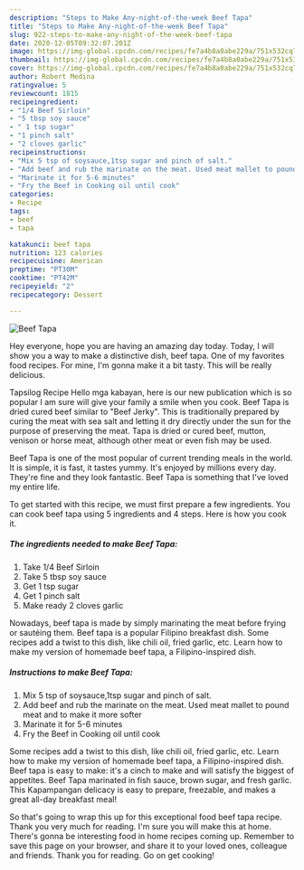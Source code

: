```yaml
---
description: "Steps to Make Any-night-of-the-week Beef Tapa"
title: "Steps to Make Any-night-of-the-week Beef Tapa"
slug: 922-steps-to-make-any-night-of-the-week-beef-tapa
date: 2020-12-05T09:32:07.201Z
image: https://img-global.cpcdn.com/recipes/fe7a4b8a0abe229a/751x532cq70/beef-tapa-recipe-main-photo.jpg
thumbnail: https://img-global.cpcdn.com/recipes/fe7a4b8a0abe229a/751x532cq70/beef-tapa-recipe-main-photo.jpg
cover: https://img-global.cpcdn.com/recipes/fe7a4b8a0abe229a/751x532cq70/beef-tapa-recipe-main-photo.jpg
author: Robert Medina
ratingvalue: 5
reviewcount: 1815
recipeingredient:
- "1/4 Beef Sirloin"
- "5 tbsp soy sauce"
- " 1 tsp sugar"
- "1 pinch salt"
- "2 cloves garlic"
recipeinstructions:
- "Mix 5 tsp of soysauce,1tsp sugar and pinch of salt."
- "Add beef and rub the marinate on the meat. Used meat mallet to pound meat and to make it more softer"
- "Marinate it for 5-6 minutes"
- "Fry the Beef in Cooking oil until cook"
categories:
- Recipe
tags:
- beef
- tapa

katakunci: beef tapa 
nutrition: 123 calories
recipecuisine: American
preptime: "PT30M"
cooktime: "PT42M"
recipeyield: "2"
recipecategory: Dessert

---
```



![Beef Tapa](https://img-global.cpcdn.com/recipes/fe7a4b8a0abe229a/751x532cq70/beef-tapa-recipe-main-photo.jpg)

Hey everyone, hope you are having an amazing day today. Today, I will show you a way to make a distinctive dish, beef tapa. One of my favorites food recipes. For mine, I'm gonna make it a bit tasty. This will be really delicious.

Tapsilog Recipe Hello mga kabayan, here is our new publication which is so popular I am sure will give your family a smile when you cook. Beef Tapa is dried cured beef similar to &#34;Beef Jerky&#34;. This is traditionally prepared by curing the meat with sea salt and letting it dry directly under the sun for the purpose of preserving the meat. Tapa is dried or cured beef, mutton, venison or horse meat, although other meat or even fish may be used.

Beef Tapa is one of the most popular of current trending meals in the world. It is simple, it is fast, it tastes yummy. It's enjoyed by millions every day. They're fine and they look fantastic. Beef Tapa is something that I've loved my entire life.


To get started with this recipe, we must first prepare a few ingredients. You can cook beef tapa using 5 ingredients and 4 steps. Here is how you cook it.

<!--inarticleads1-->

##### The ingredients needed to make Beef Tapa:

1. Take 1/4 Beef Sirloin
1. Take 5 tbsp soy sauce
1. Get  1 tsp sugar
1. Get 1 pinch salt
1. Make ready 2 cloves garlic


Nowadays, beef tapa is made by simply marinating the meat before frying or sautéing them. Beef tapa is a popular Filipino breakfast dish. Some recipes add a twist to this dish, like chili oil, fried garlic, etc. Learn how to make my version of homemade beef tapa, a Filipino-inspired dish. 

<!--inarticleads2-->

##### Instructions to make Beef Tapa:

1. Mix 5 tsp of soysauce,1tsp sugar and pinch of salt.
1. Add beef and rub the marinate on the meat. Used meat mallet to pound meat and to make it more softer
1. Marinate it for 5-6 minutes
1. Fry the Beef in Cooking oil until cook


Some recipes add a twist to this dish, like chili oil, fried garlic, etc. Learn how to make my version of homemade beef tapa, a Filipino-inspired dish. Beef tapa is easy to make: it&#39;s a cinch to make and will satisfy the biggest of appetites. Beef Tapa marinated in fish sauce, brown sugar, and fresh garlic. This Kapampangan delicacy is easy to prepare, freezable, and makes a great all-day breakfast meal! 

So that's going to wrap this up for this exceptional food beef tapa recipe. Thank you very much for reading. I'm sure you will make this at home. There's gonna be interesting food in home recipes coming up. Remember to save this page on your browser, and share it to your loved ones, colleague and friends. Thank you for reading. Go on get cooking!
